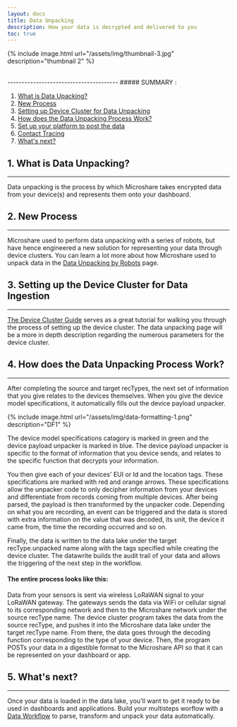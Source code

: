 ```yaml
---
layout: docs
title: Data Unpacking
description: How your data is decrypted and delivered to you
toc: true
---
```




{% include image.html url="/assets/img/thumbnail-3.jpg" description="thumbnail 2" %}

<br>
---------------------------------------
##### SUMMARY : 

1. [What is Data Upacking?](./#1-what-is-data-unpacking)
2. [New Process](./#2-new-process)
3. [Setting up Device Cluster for Data Unpacking](./#3-setting-up-device-clsuter-for-data-unpacking)
4. [How does the Data Unpacking Process Work?](./#4-how-does-the-data-unpacking-process-work)
5. [Set up your platform to post the data](./#5-set-up-your-platform-to-post-the-data)
6. [Contact Tracing](./#6-contact-tracing)
7. [What's next?](./#7-whats-next)



## 1. What is Data Unpacking?
---------------------------------------

Data unpacking is the process by which Microshare takes encrypted data from your device(s) and represents them onto your dashboard.  

## 2. New Process
---------------------------------------

Microshare used to perform data unpacking with a series of robots, but have hence engineered a new solution for representing your data through device clusters. You can learn a lot more about how Microshare used to unpack data in the [Data Unpacking by Robots](/docs/2/technical/microshare-platform-advanced/data-unpacking-by-robots) page.

## 3. Setting up the Device Cluster for Data Ingestion
---------------------------------------

[The Device Cluster Guide](/docs/2/technical/microshare-platform/device-cluster-guide/) serves as a great tutorial for walking you through the process of setting up the device cluster. The data unpacking page will be a more in depth description regarding the numerous parameters for the device cluster. 

## 4. How does the Data Unpacking Process Work?
---------------------------------------

After completing the source and target recTypes, the next set of information that you give relates to the devices themselves. When you give the device model specifications, it automatically fills out the device payload unpacker.


{% include image.html url="/assets/img/data-formatting-1.png" description="DF1" %}

The device model specifications catagory is marked in green and the device payload unpacker is marked in blue. The device payload unpacker is specific to the format of information that you device sends, and relates to the specific function that  decrypts your information. 


You then give each of your devices' EUI or Id and the location tags. These specifications are marked with red and orange arrows. These specifications allow the unpacker code to only decipher information from your devices and differentiate from records coming from multiple devices. After being parsed, the payload is then transformed by the unpacker code. Depending on what you are recording, an event can be triggered and the data  is stored with extra information on the value that was decoded, its unit, the device it came from, the time the recording occurred and so on. 

Finally, the data is written to the data lake under the target recType.unpacked name along with the tags specified while creating the device cluster. The datawrite builds the audit trail of your data and allows the triggering of the next step in the workflow. 

#### The entire process looks like this:

Data from your sensors is sent via wireless LoRaWAN signal to your LoRaWAN gateway. The gateways sends the data via WiFi or cellular signal to its corresponding network and then to the Microshare network under the source recType name. The device cluster program takes the data from the source recType, and pushes it into the Microshare data lake under the target recType name. From there, the data goes through the decoding function corresponding to the type of your device. Then, the program POSTs your data in a digestible format to the Microshare API so that it can be represented on your dashboard or app.  

## 5. What's next?
---------------------------------------

Once your data is loaded in the data lake, you'll want to get it ready to be used in dashboards and applications. Build your multisteps worflow with a [Data Workflow](../data-workflow) to parse, transform and unpack your data automatically.  

 